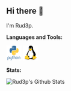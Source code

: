 ## Hi there 👋

I'm Rud3p.

**Languages and Tools:**

<img src="https://github.com/devicons/devicon/blob/master/icons/python/python-original-wordmark.svg" title="Python" alt="Python" width="40" height="40"/>
<img src="https://github.com/devicons/devicon/blob/master/icons/linux/linux-original.svg" title="Linux" alt="Linux" width="40" height="40"/>

**Stats:**

![Rud3p's Github Stats](https://github-readme-stats.vercel.app/api?username=rud3p&show_icons=true&theme=dark)
